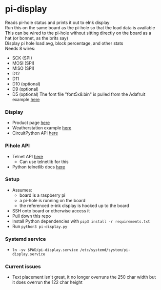 # pi-display
Reads pi-hole status and prints it out to eInk display  
Run this on the same board as the pi-hole so that the load data is available
This can be wired to the pi-hole without sitting directly on the board as a  
hat (or bonnet, as the brits say)  
Display pi hole load avg, block percentage, and other stats  
Needs 8 wires:
- SCK (SPI)
- MOSI (SPI)
- MISO (SPI)
- D12
- D11
- D10 (optional)
- D9 (optional)
- D5 (optional)
The font file "font5x8.bin" is pulled from the Adafruit example [here](https://github.com/adafruit/Adafruit_CircuitPython_framebuf/raw/master/examples/font5x8.bin)

### Display
- Product page [here](https://www.adafruit.com/product/4687)
- Weatherstation example [here](https://learn.adafruit.com/raspberry-pi-e-ink-weather-station-using-python/weather-station-code)
- CircuitPython API [here](https://github.com/adafruit/Adafruit_CircuitPython_EPD)

### Pihole API
- Telnet API [here](https://docs.pi-hole.net/ftldns/telnet-api/)
    - Can use telnetlib for this
- Python telnetlib docs [here](https://docs.python.org/3.7/library/telnetlib.html)

### Setup
- Assumes:
    - board is a raspberry pi
    - a pi-hole is running on the board
    - the referenced e-ink display is hooked up to the board
- SSH onto board or otherwise access it
- Pull down this repo
- Install Python dependencies with `pip3 install -r requirements.txt`
- Run `python3 pi-display.py`

### Systemd service
- `ln -sv $PWD/pi-display.service /etc/systemd/system/pi-display.service`

### Current issues
- Text placement isn't great, it no longer overruns the 250 char width but it does overrun the 122 char height